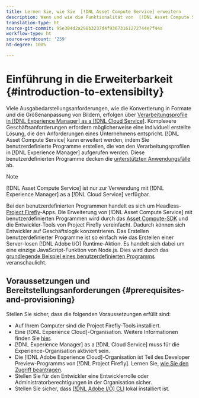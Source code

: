 ```yaml
---
title: Lernen Sie, wie Sie  [!DNL Asset Compute Service] erweitern
description: Wann und wie die Funktionalität von  [!DNL Asset Compute Service]  für die Verarbeitung benutzerdefinierter Assets erweitert wird.
translation-type: ht
source-git-commit: 95e384d2a298b3237d4f93673161272744e7f44a
workflow-type: ht
source-wordcount: '259'
ht-degree: 100%

---
```



# Einführung in die Erweiterbarkeit {#introduction-to-extensibilty}

Viele Ausgabedarstellungsanforderungen, wie die Konvertierung in Formate und die Größenanpassung von Bildern, erfolgen über [Verarbeitungsprofile in  [!DNL Experience Manager]  as a  [!DNL Cloud Service]](https://experienceleague.adobe.com/docs/experience-manager-cloud-service/assets/asset-microservices-overview.html?lang=de). Komplexere Geschäftsanforderungen erfordern möglicherweise eine individuell erstellte Lösung, die den Anforderungen eines Unternehmens entspricht. [!DNL Asset Compute Service] kann erweitert werden, indem Sie benutzerdefinierte Programme erstellen, die von den Verarbeitungsprofilen in [!DNL Experience Manager] aufgerufen werden. Diese benutzerdefinierten Programme decken die [unterstützten Anwendungsfälle](https://experienceleague.adobe.com/docs/experience-manager-cloud-service/assets/manage/asset-microservices-configure-and-use.html?lang=de) ab.

>[!NOTE]
>
>[!DNL Asset Compute Service] ist nur zur Verwendung mit [!DNL Experience Manager] as a [!DNL Cloud Service] verfügbar.

Bei den benutzerdefinierten Programmen handelt es sich um Headless-[Project Firefly](https://github.com/AdobeDocs/project-firefly)-Apps. Die Erweiterung von [!DNL Asset Compute Service] mit benutzerdefinierten Programmen wird durch das [Asset Compute-SDK](https://github.com/adobe/asset-compute-sdk) und die Entwickler-Tools von Project Firefly vereinfacht. Dadurch können sich Entwickler auf Geschäftslogik konzentrieren. Das Erstellen benutzerdefinierter Programme ist so einfach wie das Erstellen einer Server-losen [!DNL Adobe I/O] Runtime-Aktion. Es handelt sich dabei um eine einzige JavaScript-Funktion von Node.js. Dies wird durch das [grundlegende Beispiel eines benutzerdefinierten Programms](https://github.com/adobe/asset-compute-example-workers/blob/master/projects/worker-basic/worker-basic.js) veranschaulicht.

## Voraussetzungen und Bereitstellungsanforderungen {#prerequisites-and-provisioning}

Stellen Sie sicher, dass die folgenden Voraussetzungen erfüllt sind:

* Auf Ihrem Computer sind die Project Firefly-Tools installiert.
* Eine [!DNL Experience Cloud]-Organisation. Weitere Informationen finden Sie [hier](https://github.com/AdobeDocs/project-firefly/blob/master/getting_started/setup.md#acquire-access-and-credentials).
* [!DNL Experience Manager] as a [!DNL Cloud Service] muss für die Experience-Organisation aktiviert sein.
* Die [!DNL Adobe Experience Cloud]-Organisation ist Teil des Developer Preview-Programms von [!DNL Project Firefly]. Lernen Sie, [wie Sie den Zugriff beantragen](https://github.com/AdobeDocs/project-firefly/blob/master/overview/getting_access.md).
* Stellen Sie für den Entwickler eine Entwicklerrolle oder Administratorberechtigungen in der Organisation sicher.
* Stellen Sie sicher, dass [[!DNL Adobe I/O] CLI](https://github.com/adobe/aio-cli) lokal installiert ist.

<!-- TBD for later:

* What all accesses and licenses are required?
* What all permissions are required to create, debug, and deploy custom applications?
* How do developers get access and provision the required apps?
* What is repository management?
* Anything on security and data transfer?
* What about handling personal or sensitive information?
* Custom application SLA is dependent on SLAs of various services it depends on.
* Document how the devs can get to know the KPIs of their custom applications. The KPIs are dependent on the performance at Adobe's side, amongst other things.
-->
